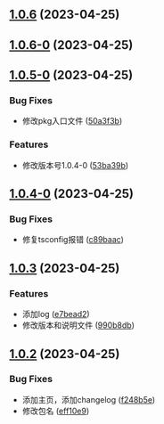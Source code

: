 ## [1.0.6](https://github.com/saofeng-cyber/pinia-sf-persistence-storage/compare/v1.0.6-0...v1.0.6) (2023-04-25)



## [1.0.6-0](https://github.com/saofeng-cyber/pinia-sf-persistence-storage/compare/v1.0.5-0...v1.0.6-0) (2023-04-25)



## [1.0.5-0](https://github.com/saofeng-cyber/pinia-sf-persistence-storage/compare/v1.0.4-0...v1.0.5-0) (2023-04-25)


### Bug Fixes

* 修改pkg入口文件 ([50a3f3b](https://github.com/saofeng-cyber/pinia-sf-persistence-storage/commit/50a3f3b7fda0d9407cc02b863de88d0bd7089251))


### Features

* 修改版本号1.0.4-0 ([53ba39b](https://github.com/saofeng-cyber/pinia-sf-persistence-storage/commit/53ba39b21710d0b745a69ce19b7486a6dcc6ef09))



## [1.0.4-0](https://github.com/saofeng-cyber/pinia-sf-persistence-storage/compare/v1.0.3...v1.0.4-0) (2023-04-25)


### Bug Fixes

* 修复tsconfig报错 ([c89baac](https://github.com/saofeng-cyber/pinia-sf-persistence-storage/commit/c89baac5657a966f5a259f4e7d46bfdc1f244106))



## [1.0.3](https://github.com/saofeng-cyber/pinia-sf-persistence-storage/compare/v1.0.2...v1.0.3) (2023-04-25)


### Features

* 添加log ([e7bead2](https://github.com/saofeng-cyber/pinia-sf-persistence-storage/commit/e7bead2b60c0c6e9533c9f1f90ce871a3bc25989))
* 修改版本和说明文件 ([990b8db](https://github.com/saofeng-cyber/pinia-sf-persistence-storage/commit/990b8dbf45e7504c4b6f25bd296d5ee08c108d5e))



## [1.0.2](https://github.com/saofeng-cyber/pinia-sf-persistence-storage/compare/f248b5e3f3b5ceebe1b13a375432785f55470ccd...v1.0.2) (2023-04-25)


### Bug Fixes

* 添加主页，添加changelog ([f248b5e](https://github.com/saofeng-cyber/pinia-sf-persistence-storage/commit/f248b5e3f3b5ceebe1b13a375432785f55470ccd))
* 修改包名 ([eff10e9](https://github.com/saofeng-cyber/pinia-sf-persistence-storage/commit/eff10e9d9ad88fe6b55ad8779924b2fbed9e6331))



